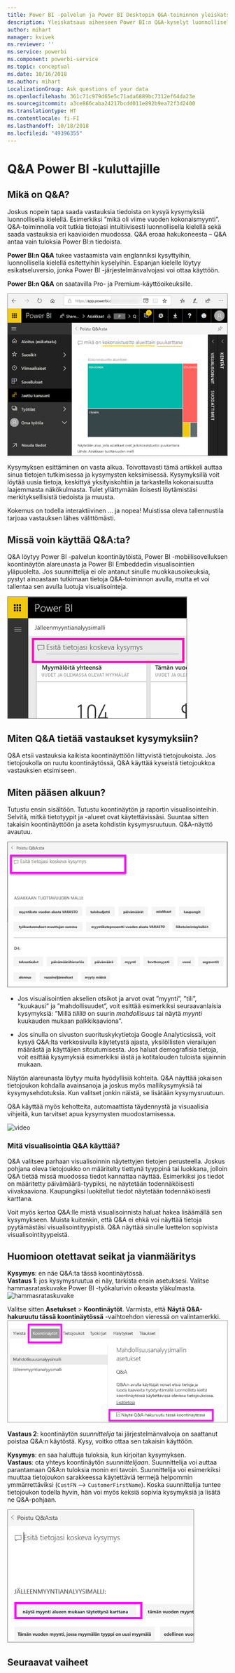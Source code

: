 ```yaml
---
title: Power BI -palvelun ja Power BI Desktopin Q&A-toiminnon yleiskatsaus
description: Yleiskatsaus aiheeseen Power BI:n Q&A-kyselyt luonnollisella kielellä.
author: mihart
manager: kvivek
ms.reviewer: ''
ms.service: powerbi
ms.component: powerbi-service
ms.topic: conceptual
ms.date: 10/16/2018
ms.author: mihart
LocalizationGroup: Ask questions of your data
ms.openlocfilehash: 361c71c979d65e5c71ada6889bc7312ef64da23e
ms.sourcegitcommit: a3ce866caba24217bcdd011e892b9ea72f3d2400
ms.translationtype: HT
ms.contentlocale: fi-FI
ms.lasthandoff: 10/18/2018
ms.locfileid: "49396355"
---
```

# <a name="qa-for-power-bi-consumers"></a>Q&A Power BI -**kuluttajille**
## <a name="what-is-qa"></a>Mikä on Q&A?
Joskus nopein tapa saada vastauksia tiedoista on kysyä kysymyksiä luonnollisella kielellä. Esimerkiksi ”mikä oli viime vuoden kokonaismyynti”.  
Q&A-toiminnolla voit tutkia tietojasi intuitiivisesti luonnollisella kielellä sekä saada vastauksia eri kaavioiden muodossa. Q&A eroaa hakukoneesta – Q&A antaa vain tuloksia Power BI:n tiedoista.

**Power BI:n Q&A** tukee vastaamista vain englanniksi kysyttyihin, luonnollisella kielellä esitettyihin kyselyihin. Espanjan kielelle löytyy esikatseluversio, jonka Power BI -järjestelmänvalvojasi voi ottaa käyttöön.

**Power BI:n Q&A** on saatavilla Pro- ja Premium-käyttöoikeuksille. 
>

![q&a:n luoma puukartta](media/end-user-q-and-a/power-bi-qna.png)

Kysymyksen esittäminen on vasta alkua.  Toivottavasti tämä artikkeli auttaa sinua tietojen tutkimisessa ja kysymysten keksimisessä. Kysymyksillä voit löytää uusia tietoja, keskittyä yksityiskohtiin ja tarkastella kokonaisuutta laajemmasta näkökulmasta. Tulet yllättymään iloisesti löytämistäsi merkityksellisistä tiedoista ja muusta.

Kokemus on todella interaktiivinen … ja nopea! Muistissa oleva tallennustila tarjoaa vastauksen lähes välittömästi.

## <a name="where-can-i-use-qa"></a>Missä voin käyttää Q&A:ta?
Q&A löytyy Power BI -palvelun koontinäytöistä, Power BI -mobiilisovelluksen koontinäytön alareunasta ja Power BI Embeddedin visualisointien yläpuolelta. Jos suunnittelija ei ole antanut sinulle muokkausoikeuksia, pystyt ainoastaan tutkimaan tietoja Q&A-toiminnon avulla, mutta et voi tallentaa sen avulla luotuja visualisointeja.

![kysymysruutu](media/end-user-q-and-a/powerbi-qna.png)

## <a name="how-does-qa-know-how-to-answer-questions"></a>Miten Q&A tietää vastaukset kysymyksiin?
Q&A etsii vastauksia kaikista koontinäyttöön liittyvistä tietojoukoista. Jos tietojoukolla on ruutu koontinäytössä, Q&A käyttää kyseistä tietojoukkoa vastauksien etsimiseen. 

## <a name="how-do-i-start"></a>Miten pääsen alkuun?
Tutustu ensin sisältöön. Tutustu koontinäytön ja raportin visualisointeihin. Selvitä, mitkä tietotyypit ja -alueet ovat käytettävissäsi. Suuntaa sitten takaisin koontinäyttöön ja aseta kohdistin kysymysruutuun. Q&A-näyttö avautuu.

![Q&A-näyttö](media/end-user-q-and-a/power-bi-qna-screen.png) 

* Jos visualisointien akselien otsikot ja arvot ovat ”myynti”, ”tili”, ”kuukausi” ja ”mahdollisuudet”, voit esittää esimerkiksi seuraavanlaisia kysymyksiä: ”Millä *tilillä* on suurin *mahdollisuus* tai näytä *myynti* kuukauden mukaan palkkikaaviona”.

* Jos sinulla on sivuston suorituskykytietoja Google Analyticsissä, voit kysyä Q&A:lta verkkosivulla käytetystä ajasta, yksilöllisten vierailujen määrästä ja käyttäjien sitoutumisesta. Jos haluat demografisia tietoja, voit esittää kysymyksiä esimerkiksi iästä ja kotitalouden tuloista sijainnin mukaan.

Näytön alareunasta löytyy muita hyödyllisiä kohteita. Q&A näyttää jokaisen tietojoukon kohdalla avainsanoja ja joskus myös mallikysymyksiä tai kysymysehdotuksia. Kun valitset jonkin näistä, se lisätään kysymysruutuun. 

Q&A käyttää myös kehotteita, automaattista täydennystä ja visuaalisia vihjeitä, kun tarvitset apua kysymysten muodostamisessa. 

![video](media/end-user-q-and-a/qa.gif) 


### <a name="which-visualization-does-qa-use"></a>Mitä visualisointia Q&A käyttää?
Q&A valitsee parhaan visualisoinnin näytettyjen tietojen perusteella. Joskus pohjana oleva tietojoukko on määritelty tiettynä tyyppinä tai luokkana, jolloin Q&A tietää missä muodossa tiedot kannattaa näyttää. Esimerkiksi jos tiedot on määritetty päivämäärä-tyypiksi, ne näytetään todennäköisesti viivakaaviona. Kaupungiksi luokitellut tiedot näytetään todennäköisesti karttana.

Voit myös kertoa Q&A:lle mistä visualisoinnista haluat hakea lisäämällä sen kysymykseen. Muista kuitenkin, että Q&A ei ehkä voi näyttää tietoja pyytämästäsi visualisointityypistä. Q&A näyttää sinulle luettelon sopivista visualisointityypeistä.

## <a name="considerations-and-troubleshooting"></a>Huomioon otettavat seikat ja vianmääritys
**Kysymys**: en näe Q&A:ta tässä koontinäytössä.    
**Vastaus 1**: jos kysymysruutua ei näy, tarkista ensin asetuksesi. Valitse hammasrataskuvake Power BI -työkalurivin oikeasta yläkulmasta.   
![hammasrataskuvake](media/end-user-q-and-a/power-bi-settings.png)

Valitse sitten **Asetukset** > **Koontinäytöt**. Varmista, että **Näytä Q&A-hakuruutu tässä koontinäytössä** -vaihtoehdon vieressä on valintamerkki.
![Q&A:n koontinäyttöasetukset](media/end-user-q-and-a/power-bi-turn-on.png)  


**Vastaus 2**: koontinäytön *suunnittelija* tai järjestelmänvalvoja on saattanut poistaa Q&A:n käytöstä. Kysy, voitko ottaa sen takaisin käyttöön.   

**Kysymys**: en saa haluttuja tuloksia, kun kirjoitan kysymyksen.    
**Vastaus**: ota yhteys koontinäytön *suunnittelijaan*. Suunnittelija voi auttaa parantamaan Q&A:n tuloksia monin eri tavoin. Suunnittelija voi esimerkiksi muuttaa tietojoukon sarakkeessa käytettäviä termejä helpommin ymmärrettäviksi (`CustFN` --> `CustomerFirstName`). Koska suunnittelija tuntee tietojoukon todella hyvin, hän voi myös keksiä sopivia kysymyksiä ja lisätä ne Q&A-pohjaan.

![suositeltu kysymys korostettuna](media/end-user-q-and-a/power-bi-featured-q.png)

## <a name="next-steps"></a>Seuraavat vaiheet

